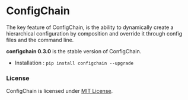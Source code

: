 # ConfigChain

The key feature of ConfigChain, is the ability to dynamically create a hierarchical configuration by composition and override it through config files and the command line. 

**configchain 0.3.0** is the stable version of ConfigChain.
- Installation : `pip install configchain --upgrade`

### License
ConfigChain is licensed under [MIT License](LICENSE).